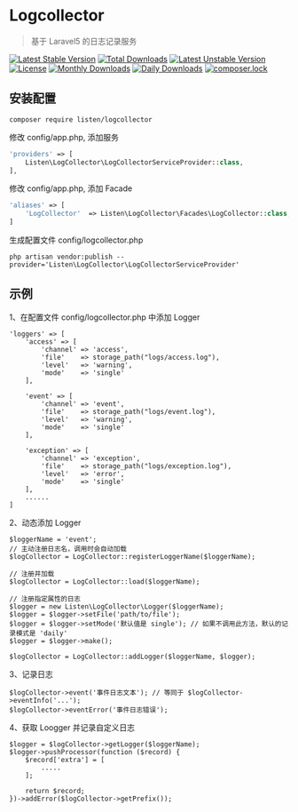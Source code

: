 # Logcollector

> 基于 Laravel5 的日志记录服务

[![Latest Stable Version](https://poser.pugx.org/listen/logcollector/v/stable)](https://packagist.org/packages/listen/logcollector)
[![Total Downloads](https://poser.pugx.org/listen/logcollector/downloads)](https://packagist.org/packages/listen/logcollector)
[![Latest Unstable Version](https://poser.pugx.org/listen/logcollector/v/unstable)](https://packagist.org/packages/listen/logcollector)
[![License](https://poser.pugx.org/listen/logcollector/license)](https://packagist.org/packages/listen/logcollector)
[![Monthly Downloads](https://poser.pugx.org/listen/logcollector/d/monthly)](https://packagist.org/packages/listen/logcollector)
[![Daily Downloads](https://poser.pugx.org/listen/logcollector/d/daily)](https://packagist.org/packages/listen/logcollector)
[![composer.lock](https://poser.pugx.org/listen/logcollector/composerlock)](https://packagist.org/packages/listen/logcollector)

## 安装配置

```
composer require listen/logcollector
```

修改 config/app.php, 添加服务
```php
'providers' => [
    Listen\LogCollector\LogCollectorServiceProvider::class,
],
```

修改 config/app.php, 添加 Facade
```php
'aliases' => [
    'LogCollector'  => Listen\LogCollector\Facades\LogCollector::class,
]
```

生成配置文件 config/logcollector.php
```
php artisan vendor:publish --provider='Listen\LogCollector\LogCollectorServiceProvider'
```

## 示例

1、在配置文件 config/logcollector.php 中添加 Logger
```
'loggers' => [
    'access' => [
        'channel' => 'access',
        'file'    => storage_path("logs/access.log"),
        'level'   => 'warning',
        'mode'    => 'single'
    ],

    'event' => [
        'channel' => 'event',
        'file'    => storage_path("logs/event.log"),
        'level'   => 'warning',
        'mode'    => 'single'
    ],

    'exception' => [
        'channel' => 'exception',
        'file'    => storage_path("logs/exception.log"),
        'level'   => 'error',
        'mode'    => 'single'
    ],
    ......
]
```

2、动态添加 Logger
```
$loggerName = 'event';
// 主动注册日志名，调用时会自动加载
$logCollector = LogCollector::registerLoggerName($loggerName);

// 注册并加载
$logCollector = LogCollector::load($loggerName);

// 注册指定属性的日志
$logger = new Listen\LogCollector\Logger($loggerName);
$logger = $logger->setFile('path/to/file');
$logger = $logger->setMode('默认值是 single'); // 如果不调用此方法，默认的记录模式是 'daily'
$logger = $logger->make();

$logCollector = LogCollector::addLogger($loggerName, $logger);
```

3、记录日志
```
$logCollector->event('事件日志文本'); // 等同于 $logCollector->eventInfo('...');
$logCollector->eventError('事件日志错误');
```

4、获取 Loogger 并记录自定义日志
```
$logger = $logCollector->getLogger($loggerName);
$logger->pushProcessor(function ($record) {
    $record['extra'] = [
        .....
    ];
    
    return $record;
})->addError($logCollector->getPrefix());

```
